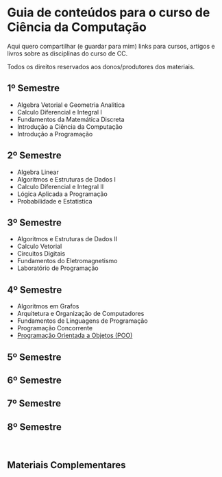 <h1>Guia de conteúdos para o curso de Ciência da Computação</h1>
<p>Aqui quero compartilhar (e guardar para mim) links para cursos, artigos e livros sobre as disciplinas do curso de CC.</p>
<p>Todos os direitos reservados aos donos/produtores dos materiais.</p>
<h2>1º Semestre</h2>
<ul>
<li>Algebra Vetorial e Geometria Analitica
<li>Calculo Diferencial e Integral I
<li>Fundamentos da Matemática Discreta
<li>Introdução a Ciência da Computação
<li>Introdução a Programação
</ul>
<h2>2º Semestre</h2>
<ul>
<li>Algebra Linear
<li>Algoritmos e Estruturas de Dados I
<li>Calculo Diferencial e Integral II
<li>Lógica Aplicada a Programação
<li>Probabilidade e Estatistica
</ul>
<h2>3º Semestre</h2>
<ul>
<li>Algoritmos e Estruturas de Dados II
<li>Calculo Vetorial
<li>Circuitos Digitais
<li>Fundamentos do Eletromagnetismo
<li>Laboratório de Programação
</ul>
<h2>4º Semestre</h2>
<ul>
<li>Algoritmos em Grafos
<li>Arquitetura e Organização de Computadores
<li>Fundamentos de Linguagens de Programação
<li>Programação Concorrente
<li><a href="https://youtube.com/playlist?list=PLGxZ4Rq3BOBq0KXHsp5J3PxyFaBIXVs3r"; target="blank">Programação Orientada a Objetos (POO)</a>
</ul>
<h2>5º Semestre</h2>
<h2>6º Semestre</h2>
<h2>7º Semestre</h2>
<h2>8º Semestre</h2>
<br>
<h2>Materiais Complementares</h2>
